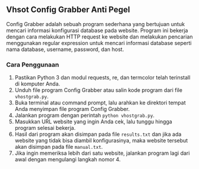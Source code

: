 Vhsot Config Grabber Anti Pegel 
--------------

Config Grabber adalah sebuah program sederhana yang bertujuan untuk mencari informasi konfigurasi database pada website. Program ini bekerja dengan cara melakukan HTTP request ke website dan melakukan pencarian menggunakan regular expression untuk mencari informasi database seperti nama database, username, password, dan host.

### Cara Penggunaan

1.  Pastikan Python 3 dan modul requests, re, dan termcolor telah terinstall di komputer Anda.
2.  Unduh file program Config Grabber atau salin kode program dari file `vhostgrab.py`.
3.  Buka terminal atau command prompt, lalu arahkan ke direktori tempat Anda menyimpan file program Config Grabber.
4.  Jalankan program dengan perintah `python vhostgrab.py`.
5.  Masukkan URL website yang ingin Anda cek, lalu tunggu hingga program selesai bekerja.
6.  Hasil dari program akan disimpan pada file `results.txt` dan jika ada website yang tidak bisa diambil konfigurasinya, maka website tersebut akan disimpan pada file `manual.txt`.
7.  Jika ingin memeriksa lebih dari satu website, jalankan program lagi dari awal dengan mengulangi langkah nomor 4.
